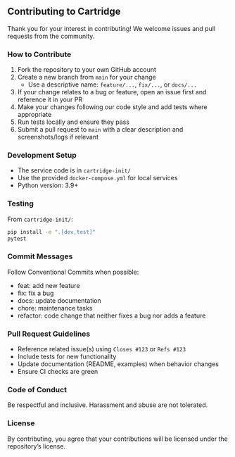 ## Contributing to Cartridge

Thank you for your interest in contributing! We welcome issues and pull requests from the community.

### How to Contribute

1. Fork the repository to your own GitHub account
2. Create a new branch from `main` for your change
   - Use a descriptive name: `feature/...`, `fix/...`, or `docs/...`
3. If your change relates to a bug or feature, open an issue first and reference it in your PR
4. Make your changes following our code style and add tests where appropriate
5. Run tests locally and ensure they pass
6. Submit a pull request to `main` with a clear description and screenshots/logs if relevant

### Development Setup

- The service code is in `cartridge-init/`
- Use the provided `docker-compose.yml` for local services
- Python version: 3.9+

### Testing

From `cartridge-init/`:

```bash
pip install -e ".[dev,test]"
pytest
```

### Commit Messages

Follow Conventional Commits when possible:

- feat: add new feature
- fix: fix a bug
- docs: update documentation
- chore: maintenance tasks
- refactor: code change that neither fixes a bug nor adds a feature

### Pull Request Guidelines

- Reference related issue(s) using `Closes #123` or `Refs #123`
- Include tests for new functionality
- Update documentation (README, examples) when behavior changes
- Ensure CI checks are green

### Code of Conduct

Be respectful and inclusive. Harassment and abuse are not tolerated.

### License

By contributing, you agree that your contributions will be licensed under the repository’s license.


